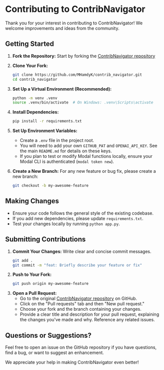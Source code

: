 # Contributing to ContribNavigator

Thank you for your interest in contributing to ContribNavigator! We welcome improvements and ideas from the community.

## Getting Started

1.  **Fork the Repository:** Start by forking the [ContribNavigator repository](https://github.com/MHamdyK/contrib_navigator.git)
2.  **Clone Your Fork:**
    ```bash
    git clone https://github.com/MHamdyK/contrib_navigator.git
    cd contrib_navigator
    ```
3.  **Set Up a Virtual Environment (Recommended):**
    ```bash
    python -m venv .venv
    source .venv/bin/activate  # On Windows: .venv\Scripts\activate
    ```
4.  **Install Dependencies:**
    ```bash
    pip install -r requirements.txt
    ```
5.  **Set Up Environment Variables:**
    *   Create a `.env` file in the project root.
    *   You will need to add your own `GITHUB_PAT` and `OPENAI_API_KEY`. See the main `README.md` for details on these keys.
    *   If you plan to test or modify Modal functions locally, ensure your Modal CLI is authenticated (`modal token new`).

6.  **Create a New Branch:** For any new feature or bug fix, please create a new branch:
    ```bash
    git checkout -b my-awesome-feature
    ```

## Making Changes

*   Ensure your code follows the general style of the existing codebase.
*   If you add new dependencies, please update `requirements.txt`.
*   Test your changes locally by running `python app.py`.

## Submitting Contributions

1.  **Commit Your Changes:** Write clear and concise commit messages.
    ```bash
    git add .
    git commit -m "feat: Briefly describe your feature or fix"
    ```
2.  **Push to Your Fork:**
    ```bash
    git push origin my-awesome-feature
    ```
3.  **Open a Pull Request:**
    *   Go to the original [ContribNavigator repository](https://github.com/MHamdyK/contrib_navigator.git) on GitHub. 
    *   Click on the "Pull requests" tab and then "New pull request."
    *   Choose your fork and the branch containing your changes.
    *   Provide a clear title and description for your pull request, explaining the changes you've made and why. Reference any related issues.


## Questions or Suggestions?

Feel free to open an issue on the GitHub repository if you have questions, find a bug, or want to suggest an enhancement.

We appreciate your help in making ContribNavigator even better!